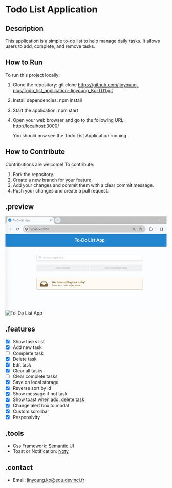 # Todo List Application

## Description

This application is a simple to-do list to help manage daily tasks. It allows users to add, complete, and remove tasks.

## How to Run

To run this project locally:

1. Clone the repository:
   git clone https://github.com/jinyoung-plus/Todo_list_application-Jinyoung_Ko-TD1.git

2. Install dependencies:
   npm install

3. Start the application:
   npm start

4. Open your web browser and go to the following URL:
   http://localhost:3000/

   You should now see the Todo List Application running.

## How to Contribute

Contributions are welcome! To contribute:

1. Fork the repository.
2. Create a new branch for your feature.
3. Add your changes and commit them with a clear commit message.
4. Push your changes and create a pull request.

## .preview

![alt text](image.png)
![To-Do List App](https://i.ibb.co/h73STxF/screencapture-localhost-5500-2020-11-29-22-11-39.png)

## .features

- [x] Show tasks list
- [x] Add new task
- [ ] Complete task
- [x] Delete task
- [x] Edit task
- [x] Clear all tasks
- [ ] Clear complete tasks
- [x] Save on local storage
- [x] Reverse sort by id
- [x] Show message if not task
- [x] Show toast when add, delete task
- [x] Change alert box to modal
- [x] Custom scrollbar
- [x] Responsivity

## .tools

- Css Framework: [Semantic UI](https://semantic-ui.com)
- Toast or Notification: [Noty](https://ned.im/noty)

## .contact

- Email: [jinyoung.ko@edu.devinci.fr](mailto:jinyoung.ko@edu.devinci.fr)
